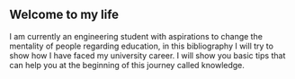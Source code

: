 ## Welcome to my life 

I am currently an engineering student with aspirations to change the mentality of people regarding education, in this bibliography I will try to show how I have faced my university career.
I will show you basic tips that can help you at the beginning of this journey called knowledge.



